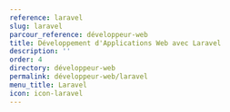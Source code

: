 ```yaml
---
reference: laravel
slug: laravel
parcour_reference: développeur-web
title: Développement d'Applications Web avec Laravel
description: ''
order: 4
directory: développeur-web
permalink: développeur-web/laravel
menu_title: Laravel
icon: icon-laravel
---
```

